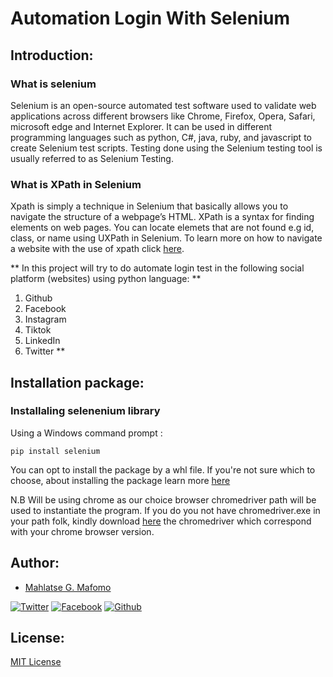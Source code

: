 # Automation Login With Selenium

## Introduction:

### What is selenium
Selenium is an open-source automated test software used to validate web applications across different browsers like Chrome, Firefox, Opera, Safari, microsoft edge and Internet Explorer. It can be used in different programming languages such as python, C#, java, ruby, and javascript to create Selenium test scripts. Testing done using the Selenium testing tool is usually referred to as Selenium Testing.

### What is XPath in Selenium
Xpath is simply a technique in Selenium that basically allows you to navigate the structure of a webpage’s HTML. XPath is a syntax for finding elements on web pages. You can locate elemets that are not found e.g id, class, or name using UXPath in Selenium.
To learn more on how to navigate a website with the use of xpath click [here](https://www.perfecto.io/blog/xpath-in-selenium). 

** In this project will try to do  automate login test in the following social platform (websites) using python language: **

1. Github     
2. Facebook  
3. Instagram 
4. Tiktok   
5. LinkedIn  
6. Twitter ** 

## Installation package:

### Installaling selenenium library

Using a Windows command prompt :

 ```pip install selenium```

You can opt to install the package by a whl file. If you're not sure which to choose, about installing the package learn more [here](https://files.pythonhosted.org/packages/58/76/705b5c776f783d1ba7c630347463d4ae323282bbd859a8e9420c7ff79581/selenium-4.1.0-py3-none-any.whl`)

N.B Will be using chrome as our choice browser 
chromedriver path will be used to instantiate the program. 
If you do you not have chromedriver.exe in your path folk, kindly download [here](https://chromedriver.chromium.org/downloads) the chromedriver which correspond with your chrome browser version.

## Author:

- [Mahlatse G. Mafomo](https://github.com/giftmafomo)

<!-- display the social media buttons in your README -->

[![Twitter][1.1]][1]
[![Facebook][2.1]][2]
[![Github][3.1]][3]

<!-- links to social media icons -->
<!-- no need to change these -->

<!-- icons with padding -->

[1.1]: http://i.imgur.com/tXSoThF.png (twitter icon with padding)
[2.1]: http://i.imgur.com/P3YfQoD.png (facebook icon with padding)
[3.1]: http://i.imgur.com/0o48UoR.png (github icon with padding)

<!-- icons without padding -->
[1.2]: http://i.imgur.com/wWzX9uB.png (twitter icon without padding)
[2.2]: http://i.imgur.com/fep1WsG.png (facebook icon without padding)
[3.2]: https://i.imgur.com/PXyIkWx.png (github icon without padding)


<!-- links to your social media accounts -->
<!-- update these accordingly -->

[1]: http://www.facebook.com/mahlatsegiftmafomo
[2]: http://www.github.com/giftmafomo
[3]: https://www.linkedin.com/in/giftmahlatsemafomo

<!-- Please don't remove this: Grab your social icons from https://github.com/carlsednaoui/gitsocial -->
## License:

[MIT License](https://github.com/giftmafomo/website--login-with-selenium/blob/fdd79685000abf22906e369fd9377b2ce0b3476b/LICENSE#L1) 
